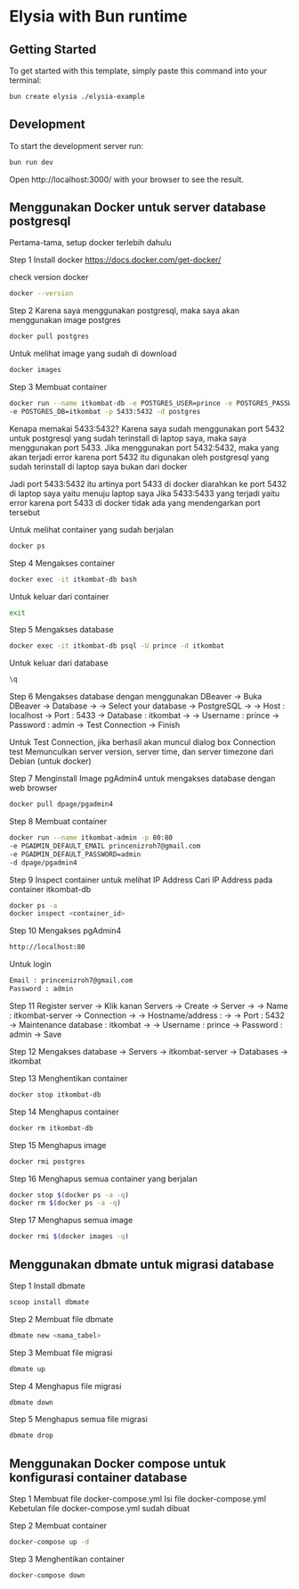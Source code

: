 # Elysia with Bun runtime

## Getting Started
To get started with this template, simply paste this command into your terminal:
```bash
bun create elysia ./elysia-example
```

## Development
To start the development server run:
```bash
bun run dev
```

Open http://localhost:3000/ with your browser to see the result.

## Menggunakan Docker untuk server database postgresql
Pertama-tama, setup docker terlebih dahulu

Step 1 
Install docker
https://docs.docker.com/get-docker/

check version docker
```bash
docker --version
```

Step 2
Karena saya menggunakan postgresql, maka saya akan menggunakan image postgres
```bash
docker pull postgres
```
Untuk melihat image yang sudah di download
```bash
docker images
```
Step 3
Membuat container
```bash
docker run --name itkombat-db -e POSTGRES_USER=prince -e POSTGRES_PASSWORD=admin 
-e POSTGRES_DB=itkombat -p 5433:5432 -d postgres
```
Kenapa memakai 5433:5432?
Karena saya sudah menggunakan port 5432 untuk postgresql yang sudah terinstall di laptop saya, 
maka saya menggunakan port 5433. Jika menggunakan port 5432:5432, maka yang akan terjadi error 
karena port 5432 itu digunakan oleh postgresql yang sudah terinstall di laptop saya
bukan dari docker

Jadi port 5433:5432 itu artinya port 5433 di docker diarahkan ke port 5432 di laptop saya yaitu menuju laptop saya
Jika 5433:5433 yang terjadi yaitu error karena port 5433 di docker tidak ada yang mendengarkan port tersebut

Untuk melihat container yang sudah berjalan
```bash
docker ps
```

Step 4
Mengakses container
```bash
docker exec -it itkombat-db bash
```
Untuk keluar dari container
```bash
exit
```

Step 5
Mengakses database
```bash
docker exec -it itkombat-db psql -U prince -d itkombat
```
Untuk keluar dari database
```bash
\q
```

Step 6 
Mengakses database dengan menggunakan DBeaver
-> Buka DBeaver -> Database ->
-> Select your database -> PostgreSQL ->
-> Host : localhost -> Port : 5433 -> Database : itkombat -> 
-> Username : prince -> Password : admin -> Test Connection 
-> Finish

Untuk Test Connection, jika berhasil akan muncul dialog box Connection test 
Memunculkan server version, server time, dan server timezone dari Debian (untuk docker)

Step 7
Menginstall Image pgAdmin4 untuk mengakses database dengan web browser
```bash
docker pull dpage/pgadmin4
```

Step 8
Membuat container
```bash
docker run --name itkombat-admin -p 80:80 
-e PGADMIN_DEFAULT_EMAIL princenizroh7@gmail.com 
-e PGADMIN_DEFAULT_PASSWORD=admin
-d dpage/pgadmin4
```

Step 9
Inspect container untuk melihat IP Address
Cari IP Address pada container itkombat-db
```bash
docker ps -a 
docker inspect <container_id>
```

Step 10
Mengakses pgAdmin4
```bash
http://localhost:80
```
Untuk login
```bash
Email : princenizroh7@gmail.com
Password : admin
```

Step 11
Register server
-> Klik kanan Servers -> Create -> Server ->
-> Name : itkombat-server -> Connection -> 
-> Hostname/address : <IP Address container itkombat-db> -> 
-> Port : 5432 -> Maintenance database : itkombat ->
-> Username : prince -> Password : admin -> Save

Step 12
Mengakses database
-> Servers -> itkombat-server -> Databases -> itkombat

Step 13 
Menghentikan container
```bash
docker stop itkombat-db
```

Step 14
Menghapus container
```bash
docker rm itkombat-db
```

Step 15
Menghapus image
```bash
docker rmi postgres
```

Step 16
Menghapus semua container yang berjalan
```bash
docker stop $(docker ps -a -q)
docker rm $(docker ps -a -q)
```

Step 17
Menghapus semua image
```bash
docker rmi $(docker images -q)
```

## Menggunakan dbmate untuk migrasi database
Step 1
Install dbmate
```bash
scoop install dbmate
```

Step 2
Membuat file dbmate
```bash
dbmate new <nama_tabel>
```

Step 3
Membuat file migrasi
```bash
dbmate up
```

Step 4
Menghapus file migrasi
```bash
dbmate down
```

Step 5
Menghapus semua file migrasi
```bash
dbmate drop
```

## Menggunakan Docker compose untuk konfigurasi container database
Step 1
Membuat file docker-compose.yml
Isi file docker-compose.yml
Kebetulan file docker-compose.yml sudah dibuat

Step 2
Membuat container
```bash
docker-compose up -d
```
Step 3
Menghentikan container
```bash
docker-compose down
```


